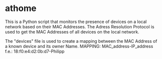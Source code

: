 # athome

This is a Python script that monitors the presence of devices on a local network based on their MAC Addresses.
The Adress Resolution Protocol is used to get the MAC Addresses of all devices on the local network.

The "devices" file is used to create a mapping between the MAC Address of a known device and its owner Name.
MAPPING: MAC_address-IP_address f.e.: 18:f0:e4:d2:0b:d7-Philipp
